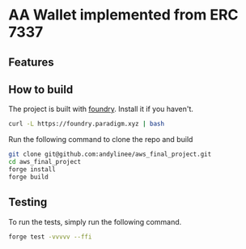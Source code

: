 # AA Wallet implemented from ERC 7337

## Features


## How to build
The project is built with [foundry](https://github.com/foundry-rs/foundry). Install it if you haven't.

```bash
curl -L https://foundry.paradigm.xyz | bash
```

Run the following command to clone the repo and build
```bash
git clone git@github.com:andylinee/aws_final_project.git
cd aws_final_project
forge install
forge build
```

## Testing
To run the tests, simply run the following command.
```bash
forge test -vvvvv --ffi
```